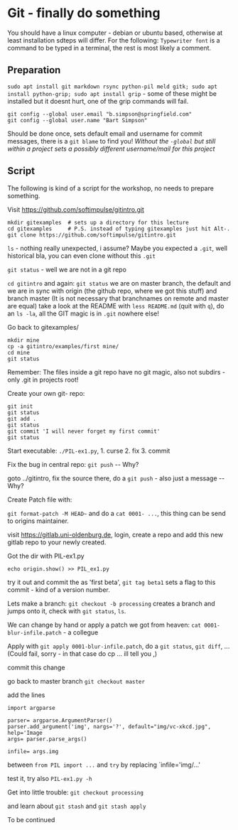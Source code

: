 # Git - finally do something

You should have a linux computer - debian or ubuntu based, otherwise at least installation sdteps will differ. For the following: `Typewriter font` is a command to be typed in a terminal, the rest is most likely a comment.

## Preparation

`sudo apt install git markdown rsync python-pil meld gitk; sudo apt install python-grip; sudo apt install grip` - some of these might be installed but it doesnt hurt, one of the grip commands will fail.

```
git config --global user.email "b.simpson@springfield.com"
git config --global user.name "Bart Simpson"
```

Should be done once, sets default email and username for commit messages, there is a `git blame` to find you! *Without the `-global` but still within a project sets a possibly different username/mail for this project*

## Script

The following is kind of a script for the workshop, no needs to prepare something.

Visit https://github.com/softimpulse/gitintro.git

```
mkdir gitexamples  # sets up a directory for this lecture
cd gitexamples     # P.S. instead of typing gitexamples just hit Alt-.
git clone https://github.com/softimpulse/gitintro.git
```

`ls` - nothing really unexpected, i assume? Maybe you expected a `.git`, well historical bla, you can even clone without this `.git`

`git status` - well we are not in a git repo

`cd gitintro` and again: `git status` we are on master branch, the default and we are in sync with origin (the github repo, where we got this stuff) and branch master (It is not necessary that branchnames on remote and master are equal) take a look at the README with `less README.md` (quit with `q`), do an `ls -la`, all the GIT magic is in `.git` nowhere else!

Go back to gitexamples/

```
mkdir mine
cp -a gitintro/examples/first mine/
cd mine
git status
```

Remember: The files inside a git repo have no git magic, also not subdirs - only .git in projects root!

Create your own git- repo:

```
git init
git status
git add .
git status
git commit 'I will never forget my first commit'
git status
```

Start executable: `./PIL-ex1.py`, 1. curse 2. fix 3. commit

Fix the bug in central repo: `git push` -- Why?

goto ../gitintro, fix the source there, do a `git push` - also just a message -- Why?

Create Patch file with:

`git format-patch -M HEAD~` and do a `cat 0001- ...`, this thing can be send to origins maintainer.

visit https://gitlab.uni-oldenburg.de, login, create a repo and add this new gitlab repo to your newly created.

Got the dir with PIL-ex1.py

```
echo origin.show() >> PIL_ex1.py
```

try it out and commit the as 'first beta', `git tag beta1` sets a flag to this commit - kind of a version number.

Lets make a branch: `git checkout -b processing` creates a branch and jumps onto it, check with `git status`, `ls`.

We can change by hand or apply a patch we got from heaven: `cat 0001-blur-infile.patch` - a collegue

Apply with `git apply 0001-blur-infile.patch`, do a `git status`, `git diff`, ... (Could fail, sorry - in that case do cp ... ill tell you ,)

commit this change

go back to master branch `git checkout master`

add the lines

```
import argparse

parser= argparse.ArgumentParser()
parser.add_argument('img', nargs='?', default="img/vc-xkcd.jpg", help='Image
args= parser.parse_args()

infile= args.img
```

between `from PIL import ...` and `try` by replacing `infile='img/...'

test it, try also `PIL-ex1.py -h`

Get into little trouble: `git checkout processing`

and learn about `git stash` and `git stash apply`



To be continued


